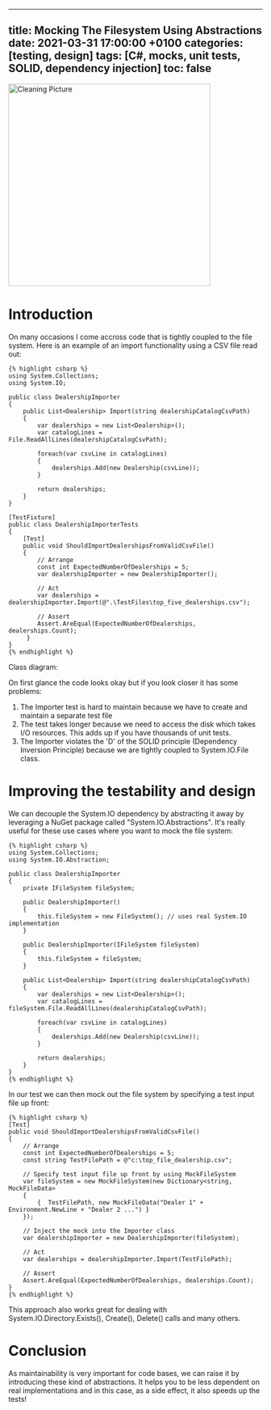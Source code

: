 
---
title: Mocking The Filesystem Using Abstractions 
date: 2021-03-31 17:00:00 +0100
categories: [testing, design]
tags: [C#, mocks, unit tests, SOLID, dependency injection]
toc: false
---

<img src="{{site.url}}assets/clean.jpg" alt="Cleaning Picture" width="400"/>

# Introduction

On many occasions I come accross code that is tightly coupled to the file system. Here is an example of an import functionality using a CSV file read out:

    {% highlight csharp %}
    using System.Collections;
    using System.IO;

    public class DealershipImporter
    {
        public List<Dealership> Import(string dealershipCatalogCsvPath)
        {
            var dealerships = new List<Dealership>();
            var catalogLines = File.ReadAllLines(dealershipCatalogCsvPath);

            foreach(var csvLine in catalogLines)
            {
                dealerships.Add(new Dealership(csvLine));
            }

            return dealerships;
        }
    }

    [TestFixture]
    public class DealershipImporterTests
    {
        [Test]
        public void ShouldImportDealershipsFromValidCsvFile()
        {
            // Arrange
            const int ExpectedNumberOfDealerships = 5;
            var dealershipImporter = new DealershipImporter();

            // Act
            var dealerships = dealershipImporter.Import(@".\TestFiles\top_five_dealerships.csv");

            // Assert
            Assert.AreEqual(ExpectedNumberOfDealerships, dealerships.Count);           
         }
    }
    {% endhighlight %}

Class diagram:
<insert here>

On first glance the code looks okay but if you look closer it has some problems:
1. The Importer test is hard to maintain because we have to create and maintain a separate test file
2. The test takes longer because we need to access the disk which takes I/O resources. This adds up if you have thousands of unit tests.
3. The Importer violates the 'D' of the SOLID principle (Dependency Inversion Principle) because we are tightly coupled to System.IO.File class. 

# Improving the testability and design
We can decouple the System.IO dependency by abstracting it away by leveraging a NuGet package called "System.IO.Abstractions". 
It's really useful for these use cases where you want to mock the file system:

    {% highlight csharp %}
    using System.Collections;
    using System.IO.Abstraction;

    public class DealershipImporter
    {
        private IFileSystem fileSystem;

        public DealershipImporter()
        {
            this.fileSystem = new FileSystem(); // uses real System.IO implementation
        }

        public DealershipImporter(IFileSystem fileSystem)
        {
            this.fileSystem = fileSystem;
        }

        public List<Dealership> Import(string dealershipCatalogCsvPath)
        {
            var dealerships = new List<Dealership>();
            var catalogLines = fileSystem.File.ReadAllLines(dealershipCatalogCsvPath);

            foreach(var csvLine in catalogLines)
            {
                dealerships.Add(new Dealership(csvLine));
            }

            return dealerships;
        }
    }
    {% endhighlight %}
    
In our test we can then mock out the file system by specifying a test input file up front:

    {% highlight csharp %}
    [Test]
    public void ShouldImportDealershipsFromValidCsvFile()
    {
        // Arrange
        const int ExpectedNumberOfDealerships = 5;
        const string TestFilePath = @"c:\top_file_dealership.csv";

        // Specify test input file up front by using MockFileSystem
        var fileSystem = new MockFileSystem(new Dictionary<string, MockFileData>
        {
            {  TestFilePath, new MockFileData("Dealer 1" + Environment.NewLine + "Dealer 2 ...") }
        });

        // Inject the mock into the Importer class
        var dealershipImporter = new DealershipImporter(fileSystem);

        // Act
        var dealerships = dealershipImporter.Import(TestFilePath);

        // Assert
        Assert.AreEqual(ExpectedNumberOfDealerships, dealerships.Count);
    }
    {% endhighlight %}
    
This approach also works great for dealing with System.IO.Directory.Exists(), Create(), Delete() calls and many others.

# Conclusion

As maintainability is very important for code bases, we can raise it by introducing these kind of abstractions.
It helps you to be less dependent on real implementations and in this case, as a side effect, it also speeds up the tests!
